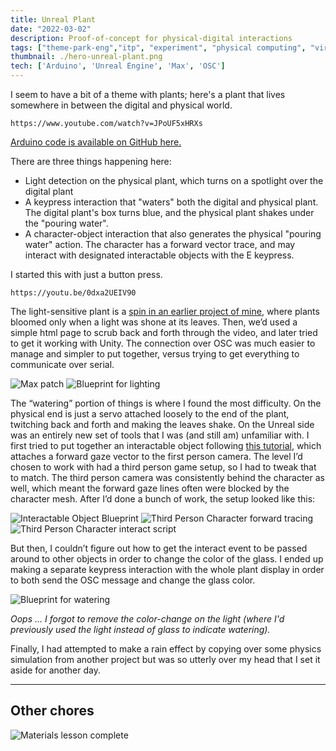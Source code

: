 ```yaml
---
title: Unreal Plant
date: "2022-03-02"
description: Proof-of-concept for physical-digital interactions
tags: ["theme-park-eng","itp", "experiment", "physical computing", "virtual"]
thumbnail: ./hero-unreal-plant.png
tech: ['Arduino', 'Unreal Engine', 'Max', 'OSC']
---
```

I seem to have a bit of a theme with plants; here's a plant that lives somewhere in between the digital and physical world.

`https://www.youtube.com/watch?v=JPoUF5xHRXs`

[Arduino code is available on GitHub here.](https://github.com/leils/spring_2022_theme_park_eng/blob/main/unreal_interactive_plant/unreal_plant/unreal_plant.ino)

There are three things happening here:
- Light detection on the physical plant, which turns on a spotlight over the digital plant
- A keypress interaction that "waters" both the digital and physical plant. The digital plant's box turns blue, and the physical plant shakes under the "pouring water".
- A character-object interaction that also generates the physical "pouring water" action. The character has a forward vector trace, and may interact with designated interactable objects with the E keypress.

I started this with just a button press.

`https://youtu.be/0dxa2UEIV90`

The light-sensitive plant is a [spin in an earlier project of mine](https://www.leiac.me/2021/2021-12-21_bloom-together/), where plants bloomed only when a light was shone at its leaves. Then, we’d used a simple html page to scrub back and forth through the video, and later tried to get it working with Unity.
The connection over OSC was much easier to manage and simpler to put together, versus trying to get everything to communicate over serial.

![Max patch](./max.png)
![Blueprint for lighting](./light_blueprint.png)

The “watering” portion of things is where I found the most difficulty. On the physical end is just a servo attached loosely to the end of the plant, twitching back and forth and making the leaves shake.
On the Unreal side was an entirely new set of tools that I was (and still am) unfamiliar with. I first tried to put together an interactable object following [this tutorial](https://www.youtube.com/watch?v=sjrM9vb73MM), which attaches a forward gaze vector to the first person camera. The level I’d chosen to work with had a third person game setup, so I had to tweak that to match. The third person camera was consistently behind the character as well, which meant the forward gaze lines often were blocked by the character mesh.
After I’d done a bunch of work, the setup looked like this:

![Interactable Object Blueprint](./interactable-obj.png)
![Third Person Character forward tracing](./tpc-forward-trace.png)
![Third Person Character interact script](./tpc-interact.png)

But then, I couldn’t figure out how to get the interact event to be passed around to other objects in order to change the color of the glass.
I ended up making a separate keypress interaction with the whole plant display in order to both send the OSC message and change the glass color.

![Blueprint for watering](./watering_blueprint.png)

*Oops ... I forgot to remove the color-change on the light (where I'd previously used the light instead of glass to indicate watering).*

Finally, I had attempted to make a rain effect by copying over some physics simulation from another project but was so utterly over my head that I set it aside for another day.

---
## Other chores
![Materials lesson complete](./materials-done.png)
